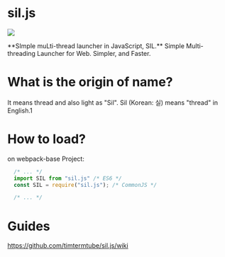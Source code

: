 # sil.js
<p align="left"><img src="https://img.shields.io/npm/v/sil.js?style=flat-square"/></p>
**SImple muLti-thread launcher in JavaScript, SIL.** 
Simple Multi-threading Launcher for Web. Simpler, and Faster.

# What is the origin of name?
It means thread and also light as "Sil". 
Sil (Korean: 실) means "thread" in English.1

# How to load?
on webpack-base Project:
```javascript
  /* ... */
  import SIL from "sil.js" /* ES6 */
  const SIL = require("sil.js"); /* CommonJS */ 

  /* ... */ 
```

# Guides
https://github.com/timtermtube/sil.js/wiki
